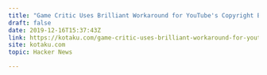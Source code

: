 ```yaml
---
title: "Game Critic Uses Brilliant Workaround for YouTube's Copyright Bullshit"
draft: false
date: 2019-12-16T15:37:43Z
link: https://kotaku.com/game-critic-uses-brilliant-workaround-for-youtubes-copy-1773452452?utm_medium=RSS&utm_source=hune
site: kotaku.com
topic: Hacker News  

---
```

